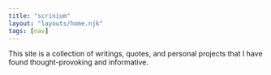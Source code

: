 ```yaml
---
title: "scrinium"
layout: "layouts/home.njk"
tags: [nav]
---
```


This site is a collection of writings, quotes, and personal projects that I have found thought-provoking and informative.
